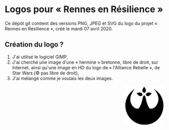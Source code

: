 # Logos pour « Rennes en Résilience »

Ce dépôt git contient des versions PNG, JPEG et SVG du logo du projet « Rennes en Résilience », créé le mardi 07 avril 2020.

## Création du logo ?
1. J'ai utilisé le logiciel GIMP,
2. J'ai cherché une image d'une « hermine » bretonne, libre de droit, sur Internet, ainsi qu'une image en HD du logo de « l'Alliance Rebelle », de Star Wars (© pas libre de droit),
3. J'ai mélangé comme je voulais les deux images.

<img align="right" width="25%" src="Rennes_en_Resilience_logo_1024.png" alt="Logo, Rennes_en_Resilience_logo_1024.png">
